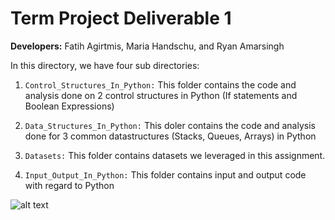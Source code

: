 # Term Project Deliverable 1
**Developers:** Fatih Agirtmis, Maria Handschu, and Ryan Amarsingh

In this directory, we have four sub directories: 

1) `Control_Structures_In_Python:` This folder contains the code and analysis done on 2 control structures in Python (If statements and Boolean Expressions)

2) `Data_Structures_In_Python:` This doler contains the code and analysis done for 3 common datastructures (Stacks, Queues, Arrays) in Python

3) `Datasets:` This folder contains datasets we leveraged in this assignment.

4) `Input_Output_In_Python:` This folder contains input and output code with regard to Python

![alt text](https://external-preview.redd.it/p54aqMWMgS3fZxi5sdPisWrITTvkLzwBBbp_h_C9u6A.jpg?auto=webp&s=21730caee1596d30ef4880e30783d016c0f838e8)
